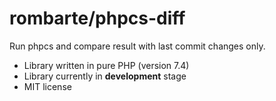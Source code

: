 # rombarte/phpcs-diff

Run phpcs and compare result with last commit changes only.

* Library written in pure PHP (version 7.4)
* Library currently in **development** stage
* MIT license